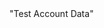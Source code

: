 <!DOCTYPE HTML>
<html>
<head> "Test Account Data"
</head>
<title> "Test Account used in QA"
</title>
</html>